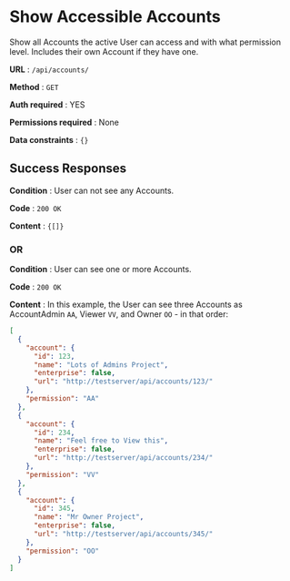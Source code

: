 # Show Accessible Accounts

Show all Accounts the active User can access and with what permission level.
Includes their own Account if they have one.

**URL** : `/api/accounts/`

**Method** : `GET`

**Auth required** : YES

**Permissions required** : None

**Data constraints** : `{}`

## Success Responses

**Condition** : User can not see any Accounts.

**Code** : `200 OK`

**Content** : `{[]}`

### OR

**Condition** : User can see one or more Accounts.

**Code** : `200 OK`

**Content** : In this example, the User can see three Accounts as AccountAdmin
`AA`, Viewer `VV`, and Owner `OO` - in that order:

```json
[
  {
    "account": {
      "id": 123,
      "name": "Lots of Admins Project",
      "enterprise": false,
      "url": "http://testserver/api/accounts/123/"
    },
    "permission": "AA"
  },
  {
    "account": {
      "id": 234,
      "name": "Feel free to View this",
      "enterprise": false,
      "url": "http://testserver/api/accounts/234/"
    },
    "permission": "VV"
  },
  {
    "account": {
      "id": 345,
      "name": "Mr Owner Project",
      "enterprise": false,
      "url": "http://testserver/api/accounts/345/"
    },
    "permission": "OO"
  }
]
```
